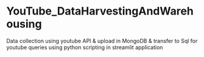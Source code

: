 # YouTube_DataHarvestingAndWarehousing
Data collection using youtube API &amp; upload in MongoDB &amp; transfer to Sql for youtube queries using python scripting in streamlit application
